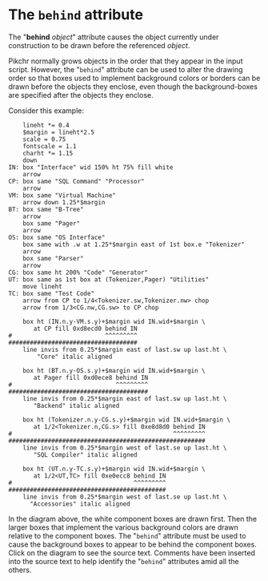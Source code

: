 # The `behind` attribute

The "**behind** *object*" attribute causes the object currently under
construction to be drawn before the referenced *object*.  

Pikchr normally grows objects in the order that they appear in the
input script.  However, the "`behind`" attribute can be used to alter
the drawing order so that boxes used to implement background colors
or borders can be drawn before the objects they enclose, even though
the background-boxes are specified after the objects they enclose.

Consider this example:

~~~ pikchr toggle
    lineht *= 0.4
    $margin = lineht*2.5
    scale = 0.75
    fontscale = 1.1
    charht *= 1.15
    down
IN: box "Interface" wid 150% ht 75% fill white
    arrow
CP: box same "SQL Command" "Processor"
    arrow
VM: box same "Virtual Machine"
    arrow down 1.25*$margin
BT: box same "B-Tree"
    arrow
    box same "Pager"
    arrow
OS: box same "OS Interface"
    box same with .w at 1.25*$margin east of 1st box.e "Tokenizer"
    arrow
    box same "Parser"
    arrow
CG: box same ht 200% "Code" "Generator"
UT: box same as 1st box at (Tokenizer,Pager) "Utilities"
    move lineht
TC: box same "Test Code"
    arrow from CP to 1/4<Tokenizer.sw,Tokenizer.nw> chop
    arrow from 1/3<CG.nw,CG.sw> to CP chop

    box ht (IN.n.y-VM.s.y)+$margin wid IN.wid+$margin \
       at CP fill 0xd8ecd0 behind IN
#                          ^^^^^^^^^
####################################
    line invis from 0.25*$margin east of last.sw up last.ht \
        "Core" italic aligned

    box ht (BT.n.y-OS.s.y)+$margin wid IN.wid+$margin \
       at Pager fill 0xd0ece8 behind IN
#                             ^^^^^^^^^
#######################################
    line invis from 0.25*$margin east of last.sw up last.ht \
       "Backend" italic aligned

    box ht (Tokenizer.n.y-CG.s.y)+$margin wid IN.wid+$margin \
       at 1/2<Tokenizer.n,CG.s> fill 0xe8d8d0 behind IN
#                                             ^^^^^^^^^
#######################################################
    line invis from 0.25*$margin west of last.se up last.ht \
       "SQL Compiler" italic aligned

    box ht (UT.n.y-TC.s.y)+$margin wid IN.wid+$margin \
       at 1/2<UT,TC> fill 0xe0ecc8 behind IN
#                                  ^^^^^^^^^
############################################
    line invis from 0.25*$margin west of last.se up last.ht \
      "Accessories" italic aligned
~~~

In the diagram above, the white
component boxes are drawn first.  Then the larger boxes that
implement the various background colors are drawn relative to
the component boxes.  The "`behind`" attribute must be used to
cause the background boxes to appear to be behind the component
boxes.  Click on the diagram to see the source text.  Comments
have been inserted into the source text to help identify the
"`behind`" attributes amid all the others.
